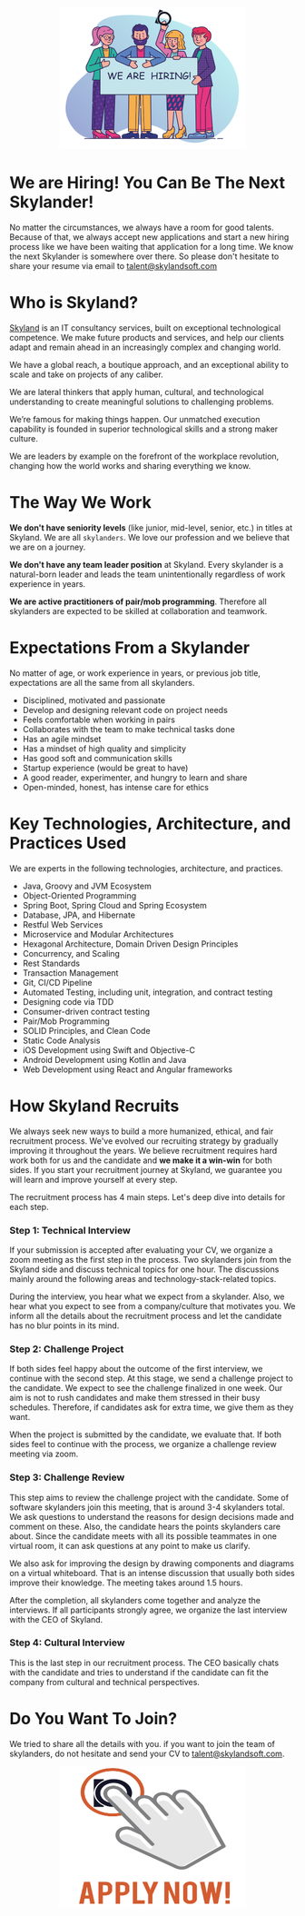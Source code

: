 <p align="center">
  <img width="330" height="250" src="images/header-660x500.png">
</p>

# We are Hiring! You Can Be The Next Skylander!

No matter the circumstances, we always have a room for good talents. Because of that, we always accept new applications and start a new hiring process like we have been waiting that application for a long time. We know the next Skylander is somewhere over there. So please don't hesitate to share your resume via email to [talent@skylandsoft.com](mailto:talent@skylandsoft.com)

# Who is Skyland?

[Skyland](https://www.skylandsoft.com) is an IT consultancy services, built on exceptional technological competence. We make future products and services, and help our clients adapt and remain ahead in an increasingly complex and changing world.

We have a global reach, a boutique approach, and an exceptional ability to scale and take on projects of any caliber.

We are lateral thinkers that apply human, cultural, and technological understanding to create meaningful solutions to challenging problems.

We’re famous for making things happen. Our unmatched execution capability is founded in superior technological skills and a strong maker culture. 

We are leaders by example on the forefront of the workplace revolution, changing how the world works and sharing everything we know.

# The Way We Work

**We don't have seniority levels** (like junior, mid-level, senior, etc.) in titles at Skyland. We are all `skylanders`. We love our profession and we believe that we are on a journey. 

**We don't have any team leader position** at Skyland. Every skylander is a natural-born leader and leads the team unintentionally regardless of work experience in years. 

**We are active practitioners of pair/mob programming**. Therefore all skylanders are expected to be skilled at collaboration and teamwork. 

# Expectations From a Skylander

No matter of age, or work experience in years, or previous job title, expectations are all the same from all skylanders.

* Disciplined, motivated and passionate
* Develop and designing relevant code on project needs
* Feels comfortable when working in pairs 
* Collaborates with the team to make technical tasks done
* Has an agile mindset
* Has a mindset of high quality and simplicity
* Has good soft and communication skills
* Startup experience (would be great to have)
* A good reader, experimenter, and hungry to learn and share
* Open-minded, honest, has intense care for ethics

# Key Technologies, Architecture, and Practices Used

We are experts in the following technologies, architecture, and practices. 

* Java, Groovy and JVM Ecosystem
* Object-Oriented Programming
* Spring Boot, Spring Cloud and Spring Ecosystem
* Database, JPA, and Hibernate
* Restful Web Services
* Microservice and Modular Architectures
* Hexagonal Architecture, Domain Driven Design Principles
* Concurrency, and Scaling
* Rest Standards
* Transaction Management
* Git, CI/CD Pipeline
* Automated Testing, including unit, integration, and contract testing
* Designing code via TDD
* Consumer-driven contract testing
* Pair/Mob Programming
* SOLID Principles, and Clean Code
* Static Code Analysis
* iOS Development using Swift and Objective-C
* Android Development using Kotlin and Java
* Web Development using React and Angular frameworks

# How Skyland Recruits

We always seek new ways to build a more humanized, ethical, and fair recruitment process. We've evolved our recruiting strategy by gradually improving it throughout the years. We believe recruitment requires hard work both for us and the candidate and **we make it a win-win** for both sides. If you start your recruitment journey at Skyland, we guarantee you will learn and improve yourself at every step. 

The recruitment process has 4 main steps. Let's deep dive into details for each step.

### Step 1: Technical Interview

If your submission is accepted after evaluating your CV, we organize a zoom meeting as the first step in the process. Two skylanders join from the Skyland side and discuss technical topics for one hour. The discussions mainly around the following areas and technology-stack-related topics.

During the interview, you hear what we expect from a skylander. Also, we hear what you expect to see from a company/culture that motivates you. We inform all the details about the recruitment process and let the candidate has no blur points in its mind.

### Step 2: Challenge Project

If both sides feel happy about the outcome of the first interview, we continue with the second step. At this stage, we send a challenge project to the candidate. We expect to see the challenge finalized in one week. Our aim is not to rush candidates and make them stressed in their busy schedules. Therefore, if candidates ask for extra time, we give them as they want. 

When the project is submitted by the candidate, we evaluate that. If both sides feel to continue with the process, we organize a challenge review meeting via zoom.

### Step 3: Challenge Review

This step aims to review the challenge project with the candidate. Some of software skylanders join this meeting, that is around 3-4 skylanders total. We ask questions to understand the reasons for design decisions made and comment on these. Also, the candidate hears the points skylanders care about. Since the candidate meets with all its possible teammates in one virtual room, it can ask questions at any point to make us clarify. 

We also ask for improving the design by drawing components and diagrams on a virtual whiteboard. That is an intense discussion that usually both sides improve their knowledge. The meeting takes around 1.5 hours.

After the completion, all skylanders come together and analyze the interviews. If all participants strongly agree, we organize the last interview with the CEO of Skyland.

### Step 4: Cultural Interview

This is the last step in our recruitment process. The CEO basically chats with the candidate and tries to understand if the candidate can fit the company from cultural and technical perspectives.

# Do You Want To Join?

We tried to share all the details with you. if you want to join the team of skylanders, do not hesitate and send your CV to [talent@skylandsoft.com](mailto:talent@skylandsoft.com).

<p align="center">
  <a href="mailto:talent@skylandsoft.com"><img width="330" height="250" src="images/apply-now.png"></a>
</p>